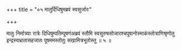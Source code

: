+++
title = "०५ मातुर्दिधिषुमब्रवं स्वसुर्जारः"

+++

मातुः निर्मात्र्याः रात्रेः दिधिषुम्पतिम्पूषणंअब्रवं स्तौमि स्वसुरुषसोजारश्चपूषानोस्माकंस्तोत्राणिश्रृणोतु इन्द्रस्यभ्रातासहजातः पूषममस्तोतुः सखामित्रभूतोस्तु ॥ ५ ॥
